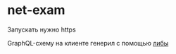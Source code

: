 # net-exam
Запускать нужно https

GraphQL-схему на клиенте генерил с помощью [либы](https://github.com/Husqvik/GraphQlClientGenerator)
